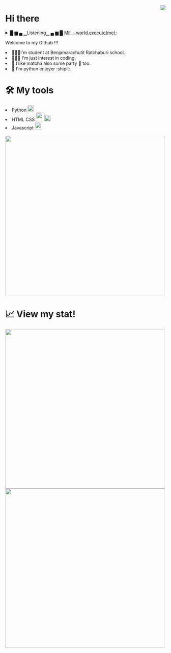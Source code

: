 <a href="https://www.youtube.com/watch?v=oSjzMHQv-M8" target="_blank"><img src="http://pixelartmaker-data-78746291193.nyc3.digitaloceanspaces.com/image/0daa28709f13d67.png" align="right"></a>

# Hi there

<details>
  <summary>█ ▆ ▄ ▁Listening▁ ▄ ▆ █ <a href="https://www.youtube.com/watch?v=ESx_hy1n7HA">Mili - world.execute(me);</a></summary> 

  ```java
package goddrinksjava;

/**
 * The program GodDrinksJava implement an application that
 * craetes an empty simulated world with no meaning or purpose.
 * 
 * @author nomocashew
 */
public class GodDrinksJava {
    public static void main(String[] args) {
        Thing me = new Lovable("Me", 0, true, -1, false);
        Thing you = new Lovable("You" , 0, false, -1, false);
        World world = new World(5);
        world.addThing(me);
        world.addThing(you);
        world.startSimulation();

        if(me instanceof PointSet){
            you.addAttribute(me.getDimensions().toAttribute());
            me.resetDimensions();
        }

        if(me instanceof Circle){
            you.addAttribute(me.getCircumference().toAttribute());
            me.resetCircumference();
        }

        if(me instanceof SineWave){
            you.aadAction("sit" , me.getTangent(you.getXposition()));
        }

        if(me instanceof Sequence){
            me.setLimit(you.toLimit());
        }

        me.toggleCurrent();

        me.canSee(false);
        me.addFeeling("dizzy");

        world.timeTravelForTwo("AD" , 617, me, you);
        world.timeTravelForTwo("BC" , 3691, me, you);

        world.unite(me, you);

        if(me.getNumwStimulationsAvailable() >= you.getNumwStimulationsNeeded()){
            you.setSatisfaction(me.toSatisfaction());
        }

        if(you.getFeelingIndex("happy") != -1){
            me.requestExecution(world);
        }

        world.lockThing(me);
        world.lockThing(you);

        if(me instanceof Eggplant){
            you.addAttribute(me.getNutrients().toAttribute());
            me.resetNutrients();
        }

        if(me instanceof Tomato){
            you.addAttribute(me.getAntioxidants().toAttribute());
            me.resetAntioxidants();
        }

        if(me instanceof TabbyCat){
            me.purr();
        }

        if(world.getGod().equals(me)){
            me.setProof(you.toProof());
        }

        me.toggleGender();

        world.procreate(me, you);

        me.toggleRoleBDSM();

        world.makeHigh(me);
        world.makeHigh(you);

        if(me.getSenseIndex("vibration")){
            me.addFeeling("complete");
        }

        world.unlock(you);
        world.removeThing(you);
        me.lookFor(you, world);
        me.lookFor(you, world);
        me.lookFor(you, world);
        me.lookFor(you, world);
        me.lookFor(you, world);

        if(me.getMemory().isErasable()){
            me.removeFeeling("disheartened");
        }

        try{
            me.setOpinion(me.getOpinionIndex("you are here"), false);
        }
        catch(IllegalArgumentException e){
            world.announce("God is always true.");
        }

        world.runExecution();
        world.runExecution();
        world.runExecution();
        world.runExecution();
        world.runExecution();
        world.runExecution();
        world.runExecution();
        world.runExecution();
        world.runExecution();
        world.runExecution();
        world.runExecution();
        world.runExecution();
        world.announce("1" , "de");
        world.announce("2" , "es");
        world.announce("3" , "fr");
        world.announce("4" , "kr");
        world.announce("5" , "se");
        world.announce("6" , "cn");
        world.runExecution();

        if(world.isExecutableBy(me)){
            you.setExecution();
        }
        if(world.getThingIndex(you) != -1){
            world.runExecution();
        }
        
        me.escape(world);

        me.learnTopic("love");
        me.takeExamTopic("love");
        me.getAlgebraicExpression("love");
        me.escape("love");

        world.execute(me);

    }

}
  ```
</details>

<p>Welcome to my Github !!!</p>
<li>🧑🏽‍🏫I'm student at Benjamarachutit Ratchaburi school.</li>
<li>👨🏽‍💻 I'm just interest in coding.</li>
<li>🍵 I like matcha also some party 🥂 too.</li>
<li>🐍 I'm python enjoyer :shipit:.</li>

<h1>🛠️ My tools</h1>
<li>Python <img width="20" src="https://upload.wikimedia.org/wikipedia/commons/thumb/c/c3/Python-logo-notext.svg/1024px-Python-logo-notext.svg.png"></li>
<li>HTML CSS <img width="27"src="https://designil.com/wp-content/uploads/2021/09/4_2048px-HTML5_logo_and_wordmark.svg.png"><img width="19"                               src="https://upload.wikimedia.org/wikipedia/commons/thumb/d/d5/CSS3_logo_and_wordmark.svg/1200px-CSS3_logo_and_wordmark.svg.png"></li>
<li>Javascript <img width="23" src="http://codingthailand.com/blog/wp-content/uploads/2016/05/javascript-736400_640-246x246.png"></li><br>
<img style="width:500px" src="https://github-readme-stats.vercel.app/api/top-langs/?username=Danny2Forever&hide=jupyter%20notebook&layout=compact&card_width=445)](https://github.com/anuraghazra/github-readme-stats">


#  📈 View my stat!
<img style="width:500px" src="https://github-readme-stats.vercel.app/api?username=Danny2Forever&show_icons=true&theme=tokyonight&card_width=650"/>
<img style="width:500px" src="https://github-readme-streak-stats.herokuapp.com/?user=Danny2Forever"/>
